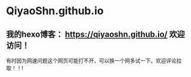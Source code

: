 # QiyaoShn.github.io

## 我的hexo博客： https://qiyaoshn.github.io/ 	欢迎访问！

有时因为网速问题这个网页可能打不开，可以换一个网多试一下。欢迎评论拉取！！!